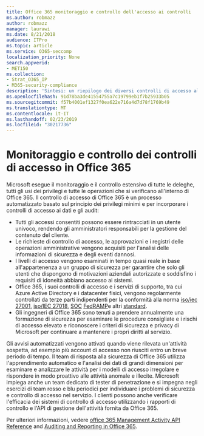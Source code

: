 ```yaml
---
title: Office 365 monitoraggio e controllo dell'accesso ai controlli
ms.author: robmazz
author: robmazz
manager: laurawi
ms.date: 8/21/2018
audience: ITPro
ms.topic: article
ms.service: O365-seccomp
localization_priority: None
search.appverid:
- MET150
ms.collection:
- Strat_O365_IP
- M365-security-compliance
description: 'Sintesi: un riepilogo dei diversi controlli di accesso al monitoraggio e di controllo disponibili in Office 365.'
ms.openlocfilehash: 91d78ba3de41554755a7c19799eb1f7b25933b05
ms.sourcegitcommit: f57b4001ef1327f0ea622e716a4d7d78f1769b49
ms.translationtype: MT
ms.contentlocale: it-IT
ms.lasthandoff: 02/23/2019
ms.locfileid: "30217736"
---
```

# <a name="monitoring-and-auditing-access-controls-in-office-365"></a>Monitoraggio e controllo dei controlli di accesso in Office 365

Microsoft esegue il monitoraggio e il controllo estensivo di tutte le deleghe, tutti gli usi dei privilegi e tutte le operazioni che si verificano all'interno di Office 365. Il controllo di accesso di Office 365 è un processo automatizzato basato sul principio dei privilegi minimi e per incorporare i controlli di accesso ai dati e gli audit:
- Tutti gli accessi consentiti possono essere rintracciati in un utente univoco, rendendo gli amministratori responsabili per la gestione del contenuto del cliente.
- Le richieste di controllo di accesso, le approvazioni e i registri delle operazioni amministrative vengono acquisiti per l'analisi delle informazioni di sicurezza e degli eventi dannosi.
- I livelli di accesso vengono esaminati in tempo quasi reale in base all'appartenenza a un gruppo di sicurezza per garantire che solo gli utenti che dispongono di motivazioni aziendali autorizzate e soddisfino i requisiti di idoneità abbiano accesso ai sistemi.
- Office 365, i suoi controlli di accesso e i servizi di supporto, tra cui Azure Active Directory e i datacenter fisici, vengono regolarmente controllati da terze parti indipendenti per la conformità alla norma [iso/iec 27001](https://www.microsoft.com/en-us/TrustCenter/Compliance/iso-iec-27001), [iso/IEC 27018](https://www.microsoft.com/en-us/TrustCenter/Compliance/iso-iec-27018), [SOC](https://www.microsoft.com/en-us/TrustCenter/Compliance/SOC) [FedRAMP](https://www.microsoft.com/en-us/TrustCenter/Compliance/FedRAMP)e altri [standard](https://www.microsoft.com/en-us/TrustCenter/Compliance?service=Office#Icons).
- Gli ingegneri di Office 365 sono tenuti a prendere annualmente una formazione di sicurezza per esaminare le procedure consigliate e i rischi di accesso elevato e riconoscere i criteri di sicurezza e privacy di Microsoft per continuare a mantenere i propri diritti al servizio.

Gli avvisi automatizzati vengono attivati quando viene rilevata un'attività sospetta, ad esempio più account di accesso non riusciti entro un breve periodo di tempo. Il team di risposta alla sicurezza di Office 365 utilizza l'apprendimento automatico e l'analisi dei dati di grandi dimensioni per esaminare e analizzare le attività per i modelli di accesso irregolare e rispondere in modo proattivo alle attività anomale e illecite. Microsoft impiega anche un team dedicato di tester di penetrazione e si impegna negli esercizi di team rosso e blu periodici per individuare i problemi di sicurezza e controllo di accesso nel servizio. I clienti possono anche verificare l'efficacia dei sistemi di controllo di accesso utilizzando i rapporti di controllo e l'API di gestione dell'attività fornita da Office 365. 

Per ulteriori informazioni, vedere [office 365 Management Activity API Reference](https://msdn.microsoft.com/en-us/library/office/mt227394.aspx) and [Auditing and Reporting in Office 365](office-365-auditing-and-reporting-overview.md).

